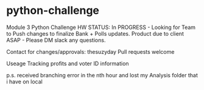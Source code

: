 # python-challenge
Module 3 Python Challenge HW
STATUS: In PROGRESS - Looking for Team to Push changes to finalize Bank + Polls updates. Product due to client  ASAP - Please DM slack any questions.
  
  Contact for changes/approvals: thesuzyday 
      Pull requests welcome

Useage
   Tracking profits and voter ID information 


p.s. received branching error in the nth hour and lost my Analysis folder that i have on local
